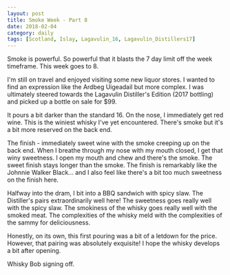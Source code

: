 ```yaml
---
layout: post
title: Smoke Week - Part 8
date: 2018-02-04
category: daily
tags: [Scotland, Islay, Lagavulin_16, Lagavulin_Distillers17]
---
```


Smoke is powerful. So powerful that it blasts the 7 day limit off the week timeframe. This week goes to 8.

I'm still on travel and enjoyed visiting some new liquor stores. I wanted to find an expression like the Ardbeg Uigeadail but more complex. I was ultimately steered towards the Lagavulin Distiller's Edition (2017 bottling) and picked up a bottle on sale for $99. 

It pours a bit darker than the standard 16. On the nose, I immediately get red wine. This is the winiest whisky I've yet encountered. There's smoke but it's a bit more reserved on the back end.

The finish - immediately sweet wine with the smoke creeping up on the back end. When I breathe through my nose with my mouth closed, I get that winy sweetness. I open my mouth and chew and there's the smoke. The sweet finish stays longer than the smoke. The finish is remarkably like the Johnnie Walker Black... and I also feel like there's a bit too much sweetness on the finish here.

Halfway into the dram, I bit into a BBQ sandwich with spicy slaw. The Distiller's pairs extraordinarily well here! The sweetness goes really well with the spicy slaw. The smokiness of the whisky goes really well with the smoked meat. The complexities of the whisky meld with the complexities of the sammy for deliciousness.

Honestly, on its own, this first pouring was a bit of a letdown for the price. However, that pairing was absolutely exquisite! I hope the whisky develops a bit after opening.

Whisky Bob signing off.
